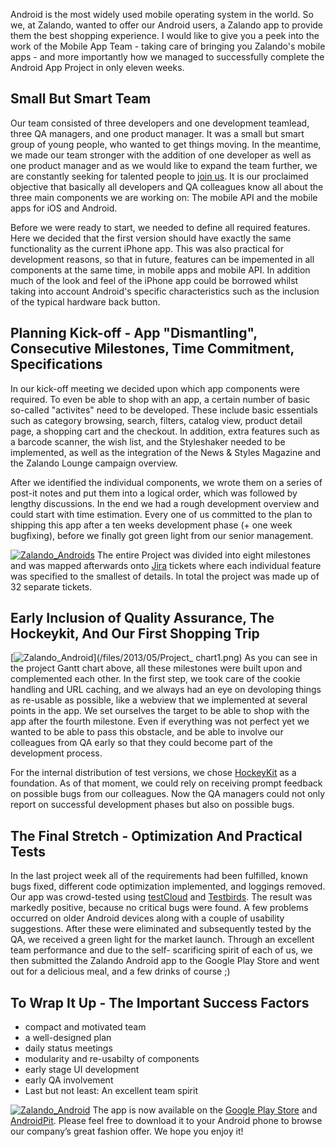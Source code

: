 <!--
.. title: Zalando Android App – How we managed it in only eleven weeks
.. slug: zalando-android-app-how-we-managed-it-in-only-eleven-weeks
.. date: 2013-05-16 10:00:26
.. tags: Android,App,Mobile,Mobile API,Mobile app,Mobile app development,Zalando
.. author: Carsten Ernst
.. image: android-logo_teaser.png
-->

Android is the most widely used mobile operating system in
the world. So we, at Zalando, wanted to offer our Android users, a Zalando app
to provide them the best shopping experience. I would like to give you a peek
into the work of the Mobile App Team - taking care of bringing you Zalando's
mobile apps - and more importantly how we managed to successfully complete the
Android App Project in only eleven weeks.

<!-- TEASER_END -->

## Small But Smart Team
Our team consisted of three developers and one development teamlead, three QA managers,
and one product manager. It was a small but smart group of young people, who
wanted to get things moving. In the meantime, we made our team stronger with
the addition of one developer as well as one product manager and as we would
like to expand the team further, we are constantly seeking for talented people
to [join us](http://www.zalando.de/karriere/unternehmensbereiche/it/). It is
our proclaimed objective that basically all developers and QA colleagues know
all about the three main components we are working on: The mobile API and the
mobile apps for iOS and Android.

Before we were ready to start, we needed to
define all required features. Here we decided that the first version should
have exactly the same functionality as the current iPhone app. This was also
practical for development reasons, so that in future, features can be
impemented in all components at the same time, in mobile apps and mobile API.
In addition much of the look and feel of the iPhone app could be borrowed
whilst taking into account Android's specific characteristics such as the
inclusion of the typical hardware back button.

## Planning Kick-off - App "Dismantling", Consecutive Milestones, Time Commitment, Specifications
In our kick-off meeting we decided upon which app components were required. To
even be able to shop with an app, a certain number of basic so-called
"activites" need to be developed. These include basic essentials such as
category browsing, search, filters, catalog view, product detail page, a
shopping cart and the checkout. In addition, extra features such as a barcode
scanner, the wish list, and the Styleshaker needed to be implemented, as well
as the integration of the News & Styles Magazine and the Zalando Lounge
campaign overview.

After we identified the individual components, we wrote
them on a series of post-it notes and put them into a logical order, which was
followed by lengthy discussions. In the end we had a rough development
overview and could start with time estimation. Every one of us committed to
the plan to shipping this app after a ten weeks development phase (+ one week
bugfixing), before we finally got green light from our senior management. 

[![Zalando_Androids](/files/2013/05/project_postits1.jpg)](/files/2013/05/project_postits1.jpg)
The entire Project was divided into eight milestones and was
mapped afterwards onto [Jira](http://www.atlassian.com/software/jira/overview)
tickets where each individual feature was specified to the smallest of
details. In total the project was made up of 32 separate tickets. 

## Early Inclusion of Quality Assurance, The Hockeykit, And Our First Shopping Trip
[![Zalando_Android](/files/2013/05/Project_chart1.png)](/files/2013/05/Project_
chart1.png) As you can see in the project Gantt chart above, all these
milestones were built upon and complemented each other. In the first step, we
took care of the cookie handling and URL caching, and we always had an eye on
devoloping things as re-usable as possible, like a webview that we implemented
at several points in the app. We set ourselves the target to be able to shop
with the app after the fourth milestone. Even if everything was not perfect
yet we wanted to be able to pass this obstacle, and be able to involve our
colleagues from QA early so that they could become part of the development
process.

For the internal distribution of test versions, we chose
[HockeyKit](https://github.com/therealkerni/HockeyKit) as a foundation. As of
that moment, we could rely on receiving prompt feedback on possible bugs from
our colleagues. Now the QA managers could not only report on successful
development phases but also on possible bugs.   

## The Final Stretch - Optimization And Practical Tests
In the last project week all of the
requirements had been fulfilled, known bugs fixed, different code optimization
implemented, and loggings removed. Our app was crowd-tested using
[testCloud](https://www.thetestcloud.com/) and
[Testbirds](http://www.testbirds.com/). The result was markedly positive,
because no critical bugs were found. A few problems occurred on older Android
devices along with a couple of usability suggestions. After these were
eliminated and subsequently tested by the QA, we received a green light for
the market launch. Through an excellent team performance and due to the self-
scarificing spirit of each of us, we then submitted the Zalando Android app to
the Google Play Store and went out for a delicious meal, and a few drinks of
course ;)   

## To Wrap It Up - The Important Success Factors

  * compact and motivated team
  * a well-designed plan
  * daily status meetings
  * modularity and re-usabilty of components
  * early stage UI development
  * early QA involvement
  * Last but not least: An excellent team spirit

[![Zalando_Android](/files/2013/05/en_app_rgb_wo_45.png)](https://play.google.com/store/apps/details?id=de.zalando.mobile) 
The app is now available on the
[Google Play Store](https://play.google.com/store/apps/details?id=de.zalando.mobile) and 
[AndroidPit](http://www.androidpit.de/de/android/market/apps/app/de.zalando.mobile/Zalando-Mobil). 
Please feel free to download it to your Android phone to browse our company’s great 
fashion offer. We hope you enjoy it!

